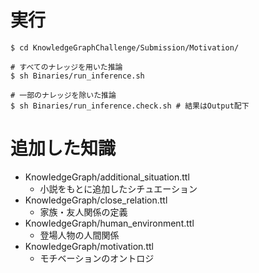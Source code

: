 # 実行
```
$ cd KnowledgeGraphChallenge/Submission/Motivation/

# すべてのナレッジを用いた推論
$ sh Binaries/run_inference.sh

# 一部のナレッジを除いた推論
$ sh Binaries/run_inference.check.sh # 結果はOutput配下
```

# 追加した知識

  - KnowledgeGraph/additional\_situation.ttl 
    - 小説をもとに追加したシチュエーション
  - KnowledgeGraph/close\_relation.ttl 
    - 家族・友人関係の定義
  - KnowledgeGraph/human\_environment.ttl 
    - 登場人物の人間関係
  - KnowledgeGraph/motivation.ttl 
    - モチベーションのオントロジ
